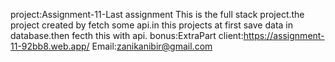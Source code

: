 project:Assignment-11-Last assignment
This is the full stack project.the project created by fetch some api.in this projects at first save data in database.then fecth this with api.
bonus:ExtraPart
client:https://assignment-11-92bb8.web.app/
Email:zanikanibir@gmail.com
